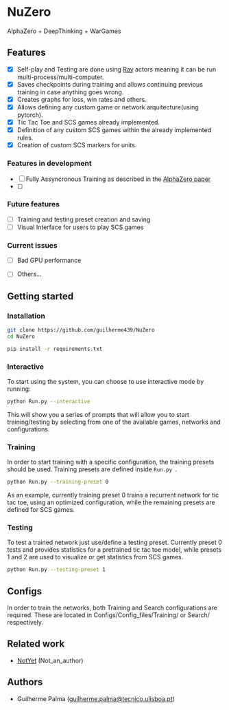 
# NuZero

AlphaZero + DeepThinking + WarGames


## Features

* [x] Self-play and Testing are done using [Ray](https://github.com/ray-project/ray) actors meaning it can be run multi-process/multi-computer.
* [x] Saves checkpoints during training and allows continuing previous training in case anything goes wrong.
* [x] Creates graphs for loss, win rates and others.
* [X] Allows defining any custom game or network arquitecture(using pytorch).
* [x] Tic Tac Toe and SCS games already implemented.
* [X] Definition of any custom SCS games within the already implemented rules.
* [x] Creation of custom SCS markers for units.

### Features in development

* [ ] Fully Assyncronous Training as described in the [AlphaZero paper](https://www.semanticscholar.org/paper/A-general-reinforcement-learning-algorithm-that-and-Silver-Hubert/f9717d29840f4d8f1cc19d1b1e80c5d12ec40608)
* [ ] 

### Future features

* [ ] Training and testing preset creation and saving
* [ ] Visual Interface for users to play SCS games

### Current issues

* [ ] Bad GPU performance
* [ ] Others...



## Getting started
### Installation

```bash
git clone https://github.com/guilherme439/NuZero
cd NuZero

pip install -r requirements.txt
```


### Interactive

To start using the system, you can choose to use interactive mode by running:
```bash
python Run.py --interactive
```
This will show you a series of prompts that will allow you to start training/testing by selecting from one of the available games, networks and configurations.

### Training

In order to start training with a specific configuration, the training presets should be used.
Training presets are defined inside ```Run.py ```. 

```bash
python Run.py --training-preset 0 
```

As an example, currently training preset 0  trains a recurrent network for tic tac toe, using an optimized configuration, while the remaining presets are defined for SCS games.


### Testing
To test a trained network just use/define a testing preset. Currently preset 0 tests and provides statistics for a pretrained tic tac toe model, while presets 1 and 2 are used to visualize or get statistics from SCS games.

```bash
python Run.py --testing-preset 1
```


## Configs
In order to train the networks, both Training and Search configurations are required. These are located in Configs/Config_files/Training/ or Search/ respectively.



## Related work

* [NotYet](www.google.com) (Not_an_author)


## Authors

* Guilherme Palma (guilherme.palma@tecnico.ulisboa.pt)

